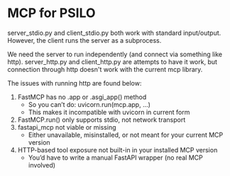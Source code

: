 # MCP for PSILO

server_stdio.py and client_stdio.py both work with standard input/output. However, the client runs the server as a subprocess. 


We need the server to run independently (and connect via something like http). server_http.py and client_http.py are attempts to have it work, but connection through http doesn't work with the current mcp library.

The issues with running http are found below:
1. FastMCP has no .app or .asgi_app() method
    * So you can’t do: uvicorn.run(mcp.app, ...)
    * This makes it incompatible with uvicorn in current form
2. FastMCP.run() only supports stdio, not network transport
3. fastapi_mcp not viable or missing
    * Either unavailable, misinstalled, or not meant for your current MCP version
4. HTTP-based tool exposure not built-in in your installed MCP version
    * You’d have to write a manual FastAPI wrapper (no real MCP involved)